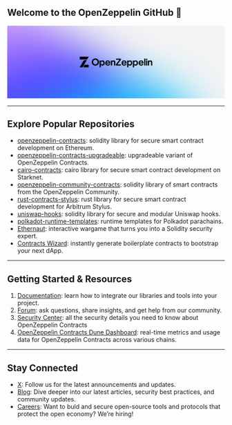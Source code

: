 
## Welcome to the OpenZeppelin GitHub 👋

<img width="1500" alt="OpenZeppelin-Banner-DarkLogo" src="https://github.com/OpenZeppelin/.github/blob/main/banner.png">

---

## Explore Popular Repositories

- [openzeppelin-contracts](https://github.com/OpenZeppelin/openzeppelin-contracts): solidity library for secure smart contract development on Ethereum.
- [openzeppelin-contracts-upgradeable](https://github.com/OpenZeppelin/openzeppelin-contracts-upgradeable): upgradeable variant of OpenZeppelin Contracts.
- [cairo-contracts](https://github.com/OpenZeppelin/cairo-contracts): cairo library for secure smart contract development on Starknet.
- [openzeppelin-community-contracts](https://github.com/OpenZeppelin/openzeppelin-community-contracts): solidity library of smart contracts from the OpenZeppelin Community.
- [rust-contracts-stylus](https://github.com/OpenZeppelin/rust-contracts-stylus): rust library for secure smart contract development for Arbitrum Stylus.
- [uniswap-hooks](https://github.com/OpenZeppelin/uniswap-hooks): solidity library for secure and modular Uniswap hooks.
- [polkadot-runtime-templates](https://github.com/OpenZeppelin/polkadot-runtime-templates): runtime templates for Polkadot parachains.
- [Ethernaut](https://github.com/OpenZeppelin/ethernaut): interactive wargame that turns you into a Solidity security expert.
- [Contracts Wizard](https://github.com/OpenZeppelin/contracts-wizard): instantly generate boilerplate contracts to bootstrap your next dApp.

---

## Getting Started & Resources
1. [Documentation](https://docs.openzeppelin.com/): learn how to integrate our libraries and tools into your project.
2. [Forum](https://forum.openzeppelin.com/): ask questions, share insights, and get help from our community.
3. [Security Center](https://contracts.openzeppelin.com/security): all the security details you need to know about OpenZeppelin Contracts
4. [OpenZeppelin Contracts Dune Dashboard](https://dune.com/openzeppelin/openzeppelin-contracts-metrics): real-time metrics and usage data for OpenZeppelin Contracts across various chains.

---

## Stay Connected
- [X](https://x.com/openzeppelin): Follow us for the latest announcements and updates.
- [Blog](https://blog.openzeppelin.com/): Dive deeper into our latest articles, security best practices, and community updates.
- [Careers](https://www.openzeppelin.com/careers): Want to buld and secure open-source tools and protocols that protect the open economy? We’re hiring!
